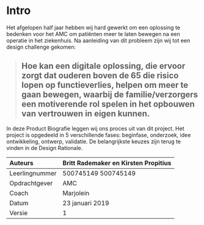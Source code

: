 # Intro

Het afgelopen half jaar hebben wij hard gewerkt om een oplossing te bedenken voor het AMC om patiënten meer te laten bewegen na een operatie in het ziekenhuis. Na aanleiding van dit probleem zijn wij tot een design challenge gekomen:

> ## **Hoe kan een digitale oplossing, die ervoor zorgt dat ouderen boven de 65 die risico lopen op functieverlies, helpen om meer te gaan bewegen, waarbij de familie/verzorgers een motiverende rol spelen in het opbouwen van vertrouwen in eigen kunnen.**

In deze Product Biografie leggen wij ons proces uit van dit project. Het project is opgedeeld in 5 verschillende fases: beginfase, onderzoek, idee ontwikkeling, ontwerp, validatie. De belangrijkste keuzes zijn terug te vinden in de Design Rationale. 

| Auteurs | Britt Rademaker en Kirsten Propitius |
| :--- | :--- |
| Leerlingnummer | 500745149 500745149 |
| Opdrachtgever | AMC |
| Coach | Marjolein |
| Datum  | 23 januari 2019 |
| Versie | 1 |

